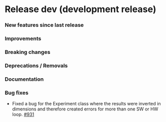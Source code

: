 # Release dev (development release)

### New features since last release

### Improvements

### Breaking changes

### Deprecations / Removals

### Documentation

### Bug fixes

- Fixed a bug for the Experiment class where the results were inverted in dimensions and therefore created errors for more than one SW or HW loop.
  [#931](https://github.com/qilimanjaro-tech/qililab/pull/931)
